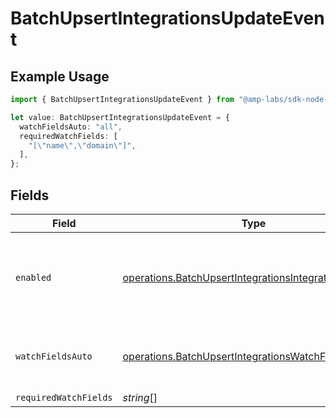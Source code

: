 # BatchUpsertIntegrationsUpdateEvent

## Example Usage

```typescript
import { BatchUpsertIntegrationsUpdateEvent } from "@amp-labs/sdk-node-platform/models/operations";

let value: BatchUpsertIntegrationsUpdateEvent = {
  watchFieldsAuto: "all",
  requiredWatchFields: [
    "[\"name\",\"domain\"]",
  ],
};
```

## Fields

| Field                                                                                                                          | Type                                                                                                                           | Required                                                                                                                       | Description                                                                                                                    | Example                                                                                                                        |
| ------------------------------------------------------------------------------------------------------------------------------ | ------------------------------------------------------------------------------------------------------------------------------ | ------------------------------------------------------------------------------------------------------------------------------ | ------------------------------------------------------------------------------------------------------------------------------ | ------------------------------------------------------------------------------------------------------------------------------ |
| `enabled`                                                                                                                      | [operations.BatchUpsertIntegrationsIntegrationsEnabled](../../models/operations/batchupsertintegrationsintegrationsenabled.md) | :heavy_minus_sign:                                                                                                             | If always, the integration will subscribe to update events.                                                                    |                                                                                                                                |
| `watchFieldsAuto`                                                                                                              | [operations.BatchUpsertIntegrationsWatchFieldsAuto](../../models/operations/batchupsertintegrationswatchfieldsauto.md)         | :heavy_minus_sign:                                                                                                             | If all, the integration will watch all fields for updates.                                                                     | all                                                                                                                            |
| `requiredWatchFields`                                                                                                          | *string*[]                                                                                                                     | :heavy_minus_sign:                                                                                                             | N/A                                                                                                                            |                                                                                                                                |